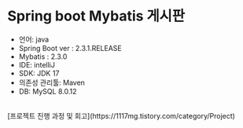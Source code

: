 <h1>Spring boot Mybatis 게시판</h1>

<ul>
  <li>언어: java</li>
  <li>Spring Boot ver : 2.3.1.RELEASE</li>
  <li>Mybatis : 2.3.0</li>
  <li>IDE: intelliJ</li>
  <li>SDK: JDK 17</li>
  <li>의존성 관리툴: Maven</li>
  <li>DB: MySQL 8.0.12</li>
</ul>
<br>
[프로젝트 진행 과정 및 회고](https://1117mg.tistory.com/category/Project)
